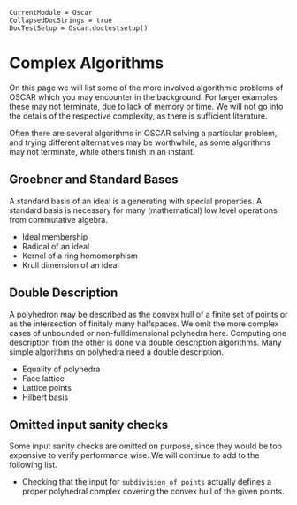 ```@meta
CurrentModule = Oscar
CollapsedDocStrings = true
DocTestSetup = Oscar.doctestsetup()
```

# Complex Algorithms

On this page we will list some of the more involved algorithmic problems of
OSCAR which you may encounter in the background. For larger examples these may
not terminate, due to lack of memory or time. We will not go into the details
of the respective complexity, as there is sufficient literature.

Often there are several algorithms in OSCAR solving a particular problem, and
trying different alternatives may be worthwhile, as some algorithms may not
terminate, while others finish in an instant.

## Groebner and Standard Bases
A standard basis of an ideal is a generating with special properties. A
standard basis is necessary for many (mathematical) low level operations from
commutative algebra.
- Ideal membership
- Radical of an ideal
- Kernel of a ring homomorphism
- Krull dimension of an ideal

## Double Description
A polyhedron may be described as the convex hull of a finite set of points or
as the intersection of finitely many halfspaces. We omit the more complex cases
of unbounded or non-fulldimensional polyhedra here. Computing one description
from the other is done via double description algorithms. Many simple
algorithms on polyhedra need a double description.
- Equality of polyhedra
- Face lattice
- Lattice points
- Hilbert basis

## Omitted input sanity checks
Some input sanity checks are omitted on purpose, since they would be too
expensive to verify performance wise. We will continue to add to the following
list.
- Checking that the input for `subdivision_of_points` actually defines a proper
  polyhedral complex covering the convex hull of the given points.
